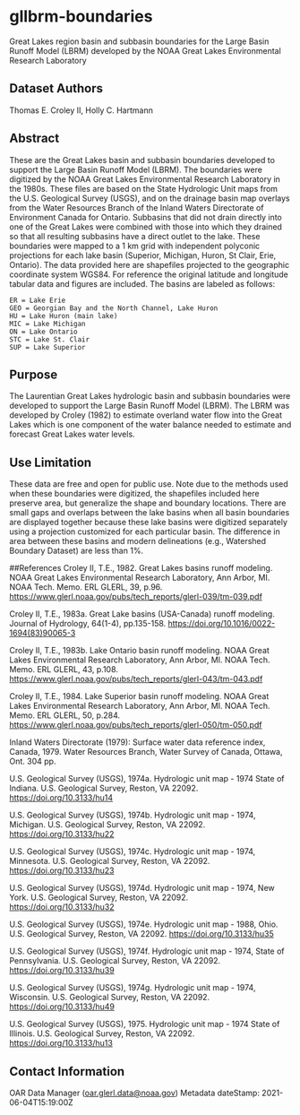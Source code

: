 # gllbrm-boundaries
Great Lakes region basin and subbasin boundaries for the Large Basin Runoff Model (LBRM) developed by the NOAA Great Lakes Environmental Research Laboratory

## Dataset Authors
Thomas E. Croley II, Holly C. Hartmann

## Abstract
These are the Great Lakes basin and subbasin boundaries developed to support the Large Basin Runoff Model (LBRM).  The boundaries were digitized by the NOAA Great Lakes Environmental Research Laboratory in the 1980s.  These files are based on the State Hydrologic Unit maps from the U.S. Geological Survey (USGS), and on the drainage basin map overlays from the Water Resources Branch of the Inland Waters Directorate of Environment Canada for Ontario. Subbasins that did not drain directly into one of the Great Lakes were combined with those into which they drained so that all resulting subbasins have a direct outlet to the lake. These boundaries were mapped to a 1 km grid with independent polyconic projections for each lake basin (Superior, Michigan, Huron, St Clair, Erie, Ontario).  The data provided here are shapefiles projected to the geographic coordinate system WGS84.  For reference the original latitude and longitude tabular data and figures are included.  The basins are labeled as follows:

	ER = Lake Erie
	GEO = Georgian Bay and the North Channel, Lake Huron
	HU = Lake Huron (main lake)
	MIC = Lake Michigan
	ON = Lake Ontario
	STC = Lake St. Clair
	SUP = Lake Superior


## Purpose
The Laurentian Great Lakes hydrologic basin and subbasin boundaries were developed to support the Large Basin Runoff Model (LBRM).  The LBRM was developed by Croley (1982) to estimate overland water flow into the Great Lakes which is one component of the water balance needed to estimate and forecast Great Lakes water levels.


## Use Limitation
These data are free and open for public use.  Note due to the methods used when these boundaries were digitized, the shapefiles included here preserve area, but generalize the shape and boundary locations.  There are small gaps and overlaps between the lake basins when all basin boundaries are displayed together because these lake basins were digitized separately using a projection customized for each particular basin.  The difference in area between these basins and modern delineations (e.g., Watershed Boundary Dataset) are less than 1%.


##References
Croley II, T.E., 1982. Great Lakes basins runoff modeling. NOAA Great Lakes Environmental Research Laboratory, Ann Arbor, MI. NOAA Tech. Memo. ERL GLERL, 39, p.96. https://www.glerl.noaa.gov/pubs/tech_reports/glerl-039/tm-039.pdf

Croley II, T.E., 1983a. Great Lake basins (USA-Canada) runoff modeling. Journal of Hydrology, 64(1-4), pp.135-158. https://doi.org/10.1016/0022-1694(83)90065-3

Croley II, T.E., 1983b. Lake Ontario basin runoff modeling. NOAA Great Lakes Environmental Research Laboratory, Ann Arbor, MI. NOAA Tech. Memo. ERL GLERL, 43, p.108. 
https://www.glerl.noaa.gov/pubs/tech_reports/glerl-043/tm-043.pdf

Croley II, T.E., 1984. Lake Superior basin runoff modeling. NOAA Great Lakes Environmental Research Laboratory, Ann Arbor, MI. NOAA Tech. Memo. ERL GLERL, 50, p.284.  https://www.glerl.noaa.gov/pubs/tech_reports/glerl-050/tm-050.pdf

Inland Waters Directorate (1979): Surface water data reference index, Canada, 1979. Water Resources Branch, Water Survey of Canada, Ottawa, Ont. 304 pp.

U.S. Geological Survey (USGS), 1974a. Hydrologic unit map - 1974 State of Indiana. U.S. Geological Survey, Reston, VA 22092. https://doi.org/10.3133/hu14 

U.S. Geological Survey (USGS), 1974b. Hydrologic unit map - 1974, Michigan. U.S. Geological Survey, Reston, VA 22092. https://doi.org/10.3133/hu22 

U.S. Geological Survey (USGS), 1974c. Hydrologic unit map - 1974, Minnesota. U.S. Geological Survey, Reston, VA 22092. https://doi.org/10.3133/hu23 

U.S. Geological Survey (USGS), 1974d. Hydrologic unit map - 1974, New York. U.S. Geological Survey, Reston, VA 22092. https://doi.org/10.3133/hu32 

U.S. Geological Survey (USGS), 1974e. Hydrologic unit map - 1988, Ohio. U.S. Geological Survey, Reston, VA 22092. https://doi.org/10.3133/hu35 

U.S. Geological Survey (USGS), 1974f. Hydrologic unit map - 1974, State of Pennsylvania. U.S. Geological Survey, Reston, VA 22092. https://doi.org/10.3133/hu39 

U.S. Geological Survey (USGS), 1974g. Hydrologic unit map - 1974, Wisconsin. U.S. Geological Survey, Reston, VA 22092. https://doi.org/10.3133/hu49 

U.S. Geological Survey (USGS), 1975. Hydrologic unit map - 1974 State of Illinois. U.S. Geological Survey, Reston, VA 22092. https://doi.org/10.3133/hu13

## Contact Information
OAR Data Manager (oar.glerl.data@noaa.gov)
Metadata dateStamp: 2021-06-04T15:19:00Z
